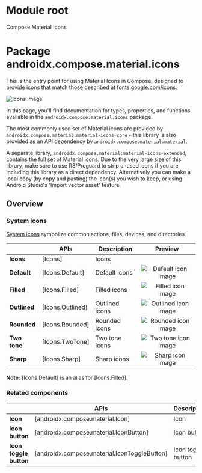 # Module root

Compose Material Icons

# Package androidx.compose.material.icons

This is the entry point for using Material Icons in Compose, designed to provide icons that match those described at <a href="https://fonts.google.com/icons" class="external" target="_blank">fonts.google.com/icons</a>.

![Icons image](https://developer.android.com/images/reference/androidx/compose/material/icons/iconography.png)

In this page, you'll find documentation for types, properties, and functions available in the `androidx.compose.material.icons` package.

The most commonly used set of Material icons are provided by `androidx.compose.material:material-icons-core` - this library is also provided as an API dependency by `androidx.compose.material:material`.

A separate library, `androidx.compose.material:material-icons-extended`, contains the full set of Material icons. Due to the very large size of this library, make sure to use R8/Proguard to strip unused icons if you are including this library as a direct dependency. Alternatively you can make a local copy (by copy and pasting) the icon(s) you wish to keep, or using Android Studio's 'Import vector asset' feature.

## Overview

### System icons

<a href="https://material.io/design/iconography/system-icons.html" class="external" target="_blank">System icons</a> symbolize common actions, files, devices, and directories.

|      | **APIs** | **Description** | **Preview** |
| ---- | -------- | --------------- | :---------: |
| **Icons** | [Icons] | Icons | |
| **Default** | [Icons.Default] | Default icons | ![Default icon image](https://developer.android.com/images/reference/androidx/compose/material/icons/icon-filled.svg) |
| **Filled** | [Icons.Filled] | Filled icons | ![Filled icon image](https://developer.android.com/images/reference/androidx/compose/material/icons/icon-filled.svg) |
| **Outlined** | [Icons.Outlined] | Outlined icons | ![Outlined icon image](https://developer.android.com/images/reference/androidx/compose/material/icons/icon-outlined.svg) |
| **Rounded** | [Icons.Rounded] | Rounded icons | ![Rounded icon image](https://developer.android.com/images/reference/androidx/compose/material/icons/icon-rounded.svg) |
| **Two tone** | [Icons.TwoTone] | Two tone icons | ![Two tone icon image](https://developer.android.com/images/reference/androidx/compose/material/icons/icon-two-tone.svg) |
| **Sharp** | [Icons.Sharp] | Sharp icons | ![Sharp icon image](https://developer.android.com/images/reference/androidx/compose/material/icons/icon-sharp.svg) |

**Note:** [Icons.Default] is an alias for [Icons.Filled].

### Related components

|      | **APIs** | **Description** |
| ---- | -------- | --------------- |
| **Icon** | [androidx.compose.material.Icon] | Icon |
| **Icon button** | [androidx.compose.material.IconButton] | Icon button |
| **Icon toggle button** | [androidx.compose.material.IconToggleButton] | Icon toggle button |

